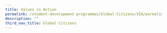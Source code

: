 ```yaml
---
title: Values in Action
permalink: /student-development-programmes/Global-Citizens/VIA/permalink
description: ""
third_nav_title: Global Citizens
---
```

